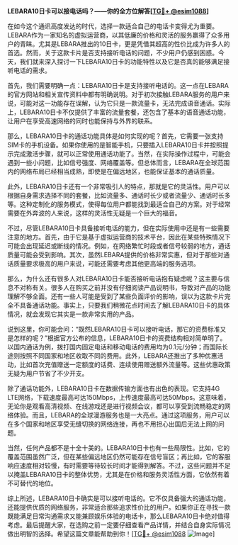 **LEBARA10日卡可以接电话吗？——你的全方位解答[[TG💪+ @esim1088](https://t.me/s/esim1088)]**

在如今这个通讯高度发达的时代，选择一款适合自己的电话卡变得尤为重要。LEBARA作为一家知名的虚拟运营商，以其低廉的价格和灵活的服务赢得了众多用户的青睐。尤其是LEBARA推出的10日卡，更是凭借其超高的性价比成为许多人的首选。然而，关于这款卡片是否支持接听电话的问题，不少用户仍感到困惑。今天，我们就来深入探讨一下LEBARA10日卡的功能特性以及它是否真的能够满足接听电话的需求。

首先，我们需要明确一点：LEBARA10日卡是支持接听电话的。这一点在LEBARA的官方网站和相关宣传资料中都有明确说明。对于初次接触LEBARA服务的用户来说，可能对这一功能存在误解，认为它只是一款流量卡，无法完成语音通话。实际上，LEBARA10日卡不仅提供了丰富的流量套餐，还包含了基本的语音通话功能，让用户在享受高速网络的同时也能保持与外界的联系。

那么，LEBARA10日卡的通话功能具体是如何实现的呢？首先，它需要一张支持SIM卡的手机设备。如果你使用的是智能手机，只要插入LEBARA10日卡并按照提示完成激活步骤，就可以正常使用通话功能了。当然，在实际操作过程中，可能会遇到一些小问题，比如信号强度、网络覆盖等。但总体而言，LEBARA在全球范围内的网络布局已经相当成熟，即使是在偏远地区，也能保证基本的通话质量。

此外，LEBARA10日卡还有一个非常吸引人的特点，那就是它的灵活性。用户可以根据自身需求选择不同的套餐，比如流量多、通话时长少或者流量少、通话时长多等。这种定制化的服务模式，使得每位用户都能找到最适合自己的方案。对于经常需要在外奔波的人来说，这样的灵活性无疑是一个巨大的福音。

不过，尽管LEBARA10日卡具备接听电话的能力，但在实际使用中还是有一些需要注意的地方。首先，由于它是基于虚拟运营商的技术平台，因此在某些特殊情况下可能会出现延迟或断线的情况。例如，在网络繁忙时段或者信号较弱的地方，通话质量可能会受到影响。其次，虽然LEBARA提供的价格非常实惠，但对于那些对通话质量要求极高的用户来说，可能还需要考虑其他更高端的服务选项。

那么，为什么还有很多人对LEBARA10日卡能否接听电话抱有疑虑呢？这主要与信息不对称有关。很多人在购买之前并没有仔细阅读产品说明书，导致对产品的功能理解不够全面。还有一些人可能是受到了某些负面评价的影响，误以为这款卡片完全不具备通话功能。事实上，只要我们稍微花点时间去了解LEBARA10日卡的具体情况，就会发现它其实是一款非常实用的产品。

说到这里，你可能会问：“既然LEBARA10日卡可以接听电话，那它的资费标准又是怎样的呢？”根据官方公布的信息，LEBARA10日卡的资费结构相对简单明了。以国内通话为例，拨打国内固定电话和移动电话的费用均为0.1元/分钟；而国际长途则按照不同国家和地区收取不同的费用。此外，LEBARA还推出了多种优惠活动，比如首次充值赠送一定额度的话费、连续使用赠送额外流量等。这些优惠政策无疑为用户节省了不少开支。

除了通话功能外，LEBARA10日卡在数据传输方面也有出色的表现。它支持4G LTE网络，下载速度最高可达150Mbps，上传速度最高可达50Mbps。这意味着，无论你是观看高清视频、在线游戏还是进行视频会议，都可以享受到流畅稳定的网络体验。而且，LEBARA的全球漫游服务也是一大亮点。通过这项服务，用户可以在多个国家和地区享受无缝切换的网络连接，再也不用担心出国后无法上网的问题。

当然，任何产品都不是十全十美的。LEBARA10日卡也有一些局限性。比如，它的覆盖范围虽然广泛，但在某些偏远地区仍然可能存在信号盲区；再比如，它的客服响应速度相对较慢，有时需要等待较长时间才能得到解答。不过，这些问题并不足以掩盖LEBARA10日卡的整体优势，尤其是在价格和服务灵活性方面，它依然有着不可替代的地位。

综上所述，LEBARA10日卡确实是可以接听电话的。它不仅具备强大的通话功能，还能提供优质的网络服务，非常适合那些追求性价比的用户。如果你正在寻找一款既能满足日常沟通需求又能兼顾娱乐体验的电话卡，那么LEBARA10日卡绝对值得考虑。最后提醒大家，在选购之前一定要仔细查看产品详情，并结合自身实际情况做出明智的选择。希望这篇文章能帮助到你！[[TG💪+ @esim1088](https://t.me/s/esim1088) ![Image](https://i.postimg.cc/4NQfJmqS/Snipaste-2025-05-13-00-14-12.png)]
